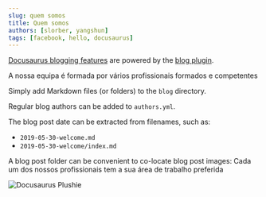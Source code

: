 ```yaml
---
slug: quem somos
title: Quem somos
authors: [slorber, yangshun]
tags: [facebook, hello, docusaurus]
---
```


[Docusaurus blogging features](https://docusaurus.io/docs/blog) are powered by the [blog plugin](https://docusaurus.io/docs/api/plugins/@docusaurus/plugin-content-blog).

A nossa equipa é formada por vários profissionais formados e competentes

Simply add Markdown files (or folders) to the `blog` directory.

Regular blog authors can be added to `authors.yml`.

The blog post date can be extracted from filenames, such as:

- `2019-05-30-welcome.md`
- `2019-05-30-welcome/index.md`

A blog post folder can be convenient to co-locate blog post images:
Cada um dos nossos profissionais tem a sua área de trabalho preferida

![Docusaurus Plushie](./docusaurus-plushie-banner.jpeg)